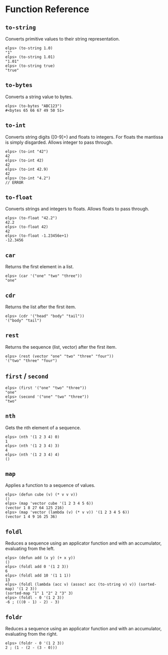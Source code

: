 # Function Reference

## `to-string`

Converts primitive values to their string representation.

```Lisp
elps> (to-string 1.0)
"1"
elps> (to-string 1.01)
"1.01"
elps> (to-string true)
"true"
```

## `to-bytes`

Converts a string value to bytes.

```Lisp
elps> (to-bytes "ABC123")
#<bytes 65 66 67 49 50 51>
```

## `to-int`

Converts string digits ([0-9]+) and floats to integers. For floats the mantissa
is simply disgarded. Allows integer to pass through.

```Lisp
elps> (to-int "42")
42
elps> (to-int 42)
42
elps> (to-int 42.9)
42
elps> (to-int "4.2")
// ERROR
```

## `to-float`

Converts strings and integers to floats. Allows floats to pass through.

```Lisp
elps> (to-float "42.2")
42.2
elps> (to-float 42)
42
elps> (to-float -1.23456e+1)
-12.3456
```

## `car`

Returns the first element in a list.

```Lisp
elps> (car '("one" "two" "three"))
"one"
```

## `cdr`

Returns the list after the first item.

```Lisp
elps> (cdr '("head" "body" "tail"))
'("body" "tail")
```

## `rest`

Returns the sequence (list, vector) after the first item.

```Lisp
elps> (rest (vector "one" "two" "three" "four"))
'("two" "three" "four")
```

## `first` / `second`

```Lisp
elps> (first '("one" "two" "three"))
"one"
elps> (second '("one" "two" "three"))
"two"
```

## `nth`

Gets the nth element of a sequence.

```Lisp
elps> (nth '(1 2 3 4) 0)
1
elps> (nth '(1 2 3 4) 3)
4
elps> (nth '(1 2 3 4) 4)
()
```

## `map`

Applies a function to a sequence of values.

```Lisp
elps> (defun cube (v) (* v v v))
()
elps> (map 'vector cube '(1 2 3 4 5 6))
(vector 1 8 27 64 125 216)
elps> (map 'vector (lambda (v) (* v v)) '(1 2 3 4 5 6))
(vector 1 4 9 16 25 36)
```

## `foldl`

Reduces a sequence using an applicator function and with an accumulator,
evaluating from the left.

```Lisp
elps> (defun add (x y) (+ x y))
()
elps> (foldl add 0 '(1 2 3))
6
elps> (foldl add 10 '(1 1 1))
13
elps> (foldl (lambda (acc v) (assoc! acc (to-string v) v)) (sorted-map) '(1 2 3))
(sorted-map "1" 1 "2" 2 "3" 3)
elps> (foldl - 0 '(1 2 3))
-6 ; (((0 - 1) - 2) - 3)
```

## `foldr`

Reduces a sequence using an applicator function and with an accumulator,
evaluating from the right.

```Lisp
elps> (foldr - 0 '(1 2 3))
2 ; (1 - (2 - (3 - 0)))
```